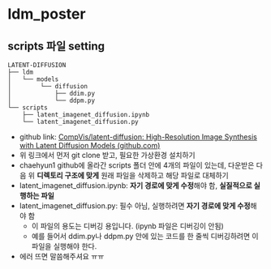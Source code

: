 # ldm_poster
## scripts 파일 setting

```
LATENT-DIFFUSION
├── ldm
│   └── models
│        └── diffusion
│            ├── ddim.py
│            └── ddpm.py
└── scripts
    ├── latent_imagenet_diffusion.ipynb
    └── latent_imagenet_diffusion.py

```
- github link: [CompVis/latent-diffusion: High-Resolution Image Synthesis with Latent Diffusion Models (github.com)](https://github.com/CompVis/latent-diffusion)
- 위 링크에서 먼저 git clone 받고, 필요한 가상환경 설치하기
- chaehyun1 github에 올라간 scripts 폴더 안에 4개의 파일이 있는데, 다운받은 다음 위 **디렉토리 구조에 맞게** 원래 파일을 삭제하고 해당 파일로 대체하기
- latent_imagenet_diffusion.ipynb: **자기 경로에 맞게 수정**해야 함, **실질적으로 실행하는 파일**
- latent_imagenet_diffusion.py: 필수 아님, 실행하려면 **자기 경로에 맞게 수정**해야 함
  - 이 파일의 용도는 디버깅 용입니다. (ipynb 파일은 디버깅이 안됨)
  - 예를 들어서 ddim.py나 ddpm.py 안에 있는 코드를 한 줄씩 디버깅하려면 이 파일을 실행해야 한다.  
- 에러 뜨면 말씀해주셔요 ㅠㅠ
